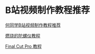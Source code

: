 # B站视频制作教程推荐

[何同学B站视频制作教程推荐](https://www.bilibili.com/read/cv960192/)

[燃烧的陀螺仪教程](https://space.bilibili.com/320663489/channel/detail?cid=42558)

[Final Cut Pro 教程](https://www.bilibili.com/video/av10028738?p=2)